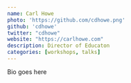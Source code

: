 ```yaml
---
name: Carl Howe
photo: 'https://github.com/cdhowe.png'
github: 'cdhowe'
twitter: "cdhowe"
website: "https://carlhowe.com"
description: Director of Educaton
categories: [workshops, talks]
---
```


Bio goes here
